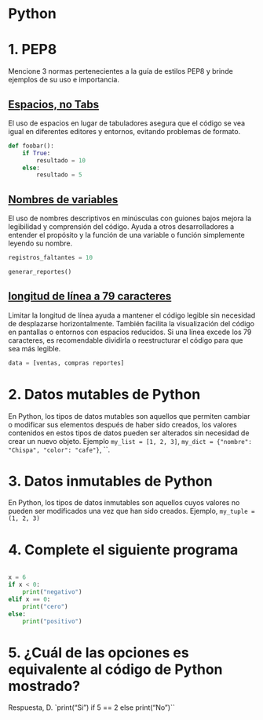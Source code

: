 # Python

# 1. PEP8
Mencione 3 normas pertenecientes a la guía de estilos PEP8 y brinde
ejemplos de su uso e importancia.

## [Espacios, no Tabs](https://peps.python.org/pep-0008/#tabs-or-spaces)
El uso de espacios en lugar de tabuladores asegura que el código se vea igual en diferentes editores y entornos, evitando problemas de formato.
```python
def foobar():
    if True:
        resultado = 10
    else:
        resultado = 5
```

## [Nombres de variables](https://peps.python.org/pep-0008/#descriptive-naming-styles)
El uso de nombres descriptivos en minúsculas con guiones bajos mejora la legibilidad y comprensión del código. Ayuda a otros desarrolladores a entender el propósito y la función de una variable o función simplemente leyendo su nombre.
```python
registros_faltantes = 10

generar_reportes()
```

## [longitud de línea a 79 caracteres](https://peps.python.org/pep-0008/#maximum-line-length)
Limitar la longitud de línea ayuda a mantener el código legible sin necesidad de desplazarse horizontalmente. También facilita la visualización del código en pantallas o entornos con espacios reducidos. Si una línea excede los 79 caracteres, es recomendable dividirla o reestructurar el código para que sea más legible.
```python
data = [ventas, compras reportes]
```



# 2. Datos mutables de Python
En Python, los tipos de datos mutables son aquellos que permiten cambiar o modificar sus elementos después de haber sido creados, los valores contenidos en estos tipos de datos pueden ser alterados sin necesidad de crear un nuevo objeto. Ejemplo `my_list = [1, 2, 3]`, `my_dict = {"nombre": "Chispa", "color": "cafe"}`, ``.



# 3. Datos inmutables de Python
En Python, los tipos de datos inmutables son aquellos cuyos valores no pueden ser modificados una vez que han sido creados. Ejemplo, `my_tuple = (1, 2, 3)`



# 4. Complete el siguiente programa
```python

x = 6
if x < 0:
    print("negativo")
elif x == 0:
    print("cero")
else:
    print("positivo")

```

# 5. ¿Cuál de las opciones es equivalente al código de Python mostrado?
Respuesta, D. `print(“Si”) if 5 == 2 else print(“No”)``